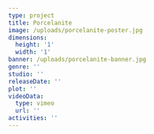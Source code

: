 ```yaml
---
type: project
title: Porcelanite
image: /uploads/porcelanite-poster.jpg
dimensions:
  height: '1'
  width: '1'
banner: /uploads/porcelanite-banner.jpg
genre: ''
studio: ''
releaseDate: ''
plot: ''
videoData:
  type: vimeo
  url: ''
activities: ''
---
```


